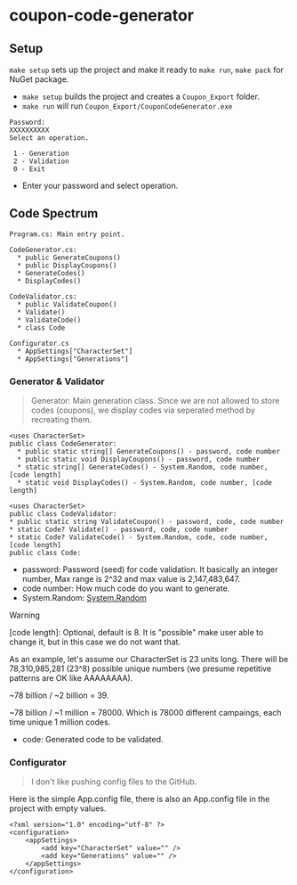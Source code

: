 # coupon-code-generator


## Setup

``` make setup ``` sets up the project and make it ready to ```make run```, ```make pack``` for NuGet package.

* ``` make setup ```  builds the project and creates a ```Coupon_Export``` folder.
* ``` make run ``` will run ```Coupon_Export/CouponCodeGenerator.exe```

```
Password:
XXXXXXXXXX
Select an operation.

 1 - Generation
 2 - Validation
 0 - Exit
```

* Enter your password and select operation.


## Code Spectrum  

```Csharp
Program.cs: Main entry point.

CodeGenerator.cs: 
  * public GenerateCoupons()
  * public DisplayCoupons()
  * GenerateCodes()
  * DisplayCodes()

CodeValidator.cs:
  * public ValidateCoupon()
  * Validate() 
  * ValidateCode()
  * class Code

Configurator.cs
  * AppSettings["CharacterSet"]
  * AppSettings["Generations"]
```

### Generator & Validator
> Generator: Main generation class. Since we are not allowed to store codes (coupons), we display codes via seperated method by recreating them.
```
<uses CharacterSet>
public class CodeGenerator: 
  * public static string[] GenerateCoupons() - password, code number
  * public static void DisplayCoupons() - password, code number
  * static string[] GenerateCodes() - System.Random, code number, [code length]
  * static void DisplayCodes() - System.Random, code number, [code length]

<uses CharacterSet>
public class CodeValidator: 
* public static string ValidateCoupon() - password, code, code number 
* static Code? Validate() - password, code, code number 
* static Code? ValidateCode() - System.Random, code, code number, [code length]
public class Code:

```	

- password: Password (seed) for code validation. It basically an integer number, Max range is 2^32 and max value is 2,147,483,647.
- code number: How much code do you want to generate.
- System.Random: [System.Random](https://learn.microsoft.com/en-us/dotnet/api/system.random?view=net-8.0)
> [!WARNING]
> [code length]: Optional, default is 8. It is "possible" make user able to change it, but in this case we do not want that.
> 
> As an example, let's assume our CharacterSet is 23 units long. There will be 78,310,985,281 (23^8) possible unique numbers (we presume repetitive patterns are OK like AAAAAAAA).
> 
> ~78 billion / ~2 billion = 39.
> 
> ~78 billion / ~1 million = 78000. Which is 78000 different campaings, each time unique 1 million codes.

- code: Generated code to be validated.

### Configurator
> I don't like pushing config files to the GitHub.

Here is the simple App.config file, there is also an App.config file in the project with empty values.
```
<?xml version="1.0" encoding="utf-8" ?>
<configuration>
	<appSettings>
		<add key="CharacterSet" value="" />
		<add key="Generations" value="" />
	</appSettings>
</configuration>
```

